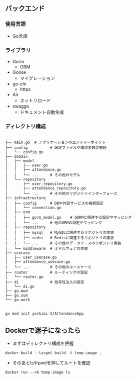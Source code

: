 ## バックエンド

### 使用言語
  - Go言語
### ライブラリ
  - Gorm
    - ORM
  - Goose
    - マイグレーション
  - go-chi
    - https
  - Air
    - ホットリロード
  - swaggo
    - ドキュメント自動生成
### ディレクトリ構成
```
.
├── main.go  # アプリケーションのエントリーポイント
├── config          # 設定ファイルや環境変数の管理
│   └── config.go
├── domain
│   ├── model
│   │   ├── user.go
│   │   ├── attendance.go
│   │   └── ...     # その他のモデル
│   └── repository
│       ├── user_repository.go
│       ├── attendance_repository.go
│       └── ...     # その他のリポジトリインターフェース
├── infrastructure
│   ├── config      # DBや外部サービスの接続設定
│   │   └── connection.go
│   ├── orm
│   │   ├── gorm_model.go    # GORMに関連する設定やマッピング
│   │   └── ...     # 他のORMの設定やマッピング
│   ├── repository
│   │   ├── mysql   # MySQLに関連するリポジトリの実装
│   │   ├── redis   # Redisに関連するリポジトリの実装
│   │   └── ...     # その他のデータソースのリポジトリ実装
│   └── middleware  # ミドルウェアの実装
├── usecase
│   ├── user_usecase.go
│   ├── attendance_usecase.go
│   └── ...         # その他のユースケース
├── router          # ルーティングの設定
│   └── router.go
├── di              # 依存性注入の設定
│   └── di.go
├── go.mod
├── go.sum
└── go.work

```

## 
```bash
go mod init yoshimi-I/AttendanceApp
```

## Dockerで迷子になったら
- まずはディレクトリ構成を把握
```
docker build --target build -t temp-image .
```
- そのあとlsやpwdを押してルートを確認
```
docker run --rm temp-image ls
```
